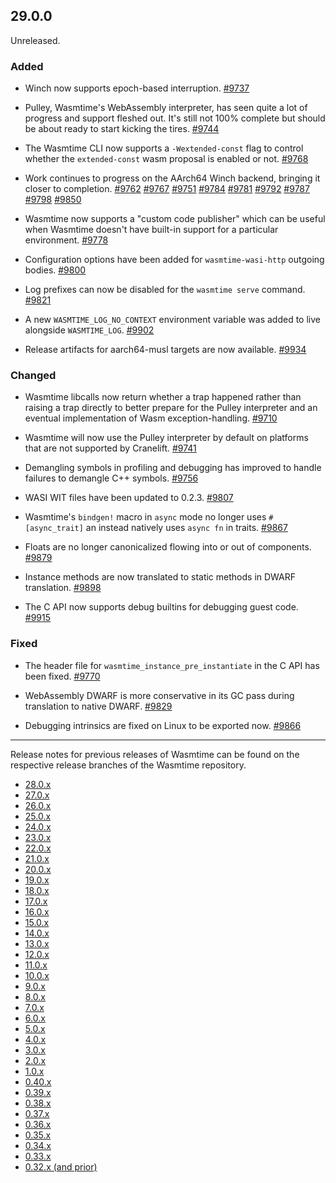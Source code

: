 ## 29.0.0

Unreleased.

### Added

* Winch now supports epoch-based interruption.
  [#9737](https://github.com/bytecodealliance/wasmtime/pull/9737)

* Pulley, Wasmtime's WebAssembly interpreter, has seen quite a lot of progress
  and support fleshed out. It's still not 100% complete but should be about
  ready to start kicking the tires.
  [#9744](https://github.com/bytecodealliance/wasmtime/pull/9744)

* The Wasmtime CLI now supports a `-Wextended-const` flag to control whether the
  `extended-const` wasm proposal is enabled or not.
  [#9768](https://github.com/bytecodealliance/wasmtime/pull/9768)

* Work continues to progress on the AArch64 Winch backend, bringing it closer to
  completion.
  [#9762](https://github.com/bytecodealliance/wasmtime/pull/9762)
  [#9767](https://github.com/bytecodealliance/wasmtime/pull/9767)
  [#9751](https://github.com/bytecodealliance/wasmtime/pull/9751)
  [#9784](https://github.com/bytecodealliance/wasmtime/pull/9784)
  [#9781](https://github.com/bytecodealliance/wasmtime/pull/9781)
  [#9792](https://github.com/bytecodealliance/wasmtime/pull/9792)
  [#9787](https://github.com/bytecodealliance/wasmtime/pull/9787)
  [#9798](https://github.com/bytecodealliance/wasmtime/pull/9798)
  [#9850](https://github.com/bytecodealliance/wasmtime/pull/9850)

* Wasmtime now supports a "custom code publisher" which can be useful when
  Wasmtime doesn't have built-in support for a particular environment.
  [#9778](https://github.com/bytecodealliance/wasmtime/pull/9778)

* Configuration options have been added for `wasmtime-wasi-http` outgoing
  bodies.
  [#9800](https://github.com/bytecodealliance/wasmtime/pull/9800)

* Log prefixes can now be disabled for the `wasmtime serve` command.
  [#9821](https://github.com/bytecodealliance/wasmtime/pull/9821)

* A new `WASMTIME_LOG_NO_CONTEXT` environment variable was added to live
  alongside `WASMTIME_LOG`.
  [#9902](https://github.com/bytecodealliance/wasmtime/pull/9902)

* Release artifacts for aarch64-musl targets are now available.
  [#9934](https://github.com/bytecodealliance/wasmtime/pull/9934)

### Changed

* Wasmtime libcalls now return whether a trap happened rather than raising a
  trap directly to better prepare for the Pulley interpreter and an eventual
  implementation of Wasm exception-handling.
  [#9710](https://github.com/bytecodealliance/wasmtime/pull/9710)

* Wasmtime will now use the Pulley interpreter by default on platforms that
  are not supported by Cranelift.
  [#9741](https://github.com/bytecodealliance/wasmtime/pull/9741)

* Demangling symbols in profiling and debugging has improved to handle failures
  to demangle C++ symbols.
  [#9756](https://github.com/bytecodealliance/wasmtime/pull/9756)

* WASI WIT files have been updated to 0.2.3.
  [#9807](https://github.com/bytecodealliance/wasmtime/pull/9807)

* Wasmtime's `bindgen!` macro in `async` mode no longer uses `#[async_trait]`
  an instead natively uses `async fn` in traits.
  [#9867](https://github.com/bytecodealliance/wasmtime/pull/9867)

* Floats are no longer canonicalized flowing into or out of components.
  [#9879](https://github.com/bytecodealliance/wasmtime/pull/9879)

* Instance methods are now translated to static methods in DWARF translation.
  [#9898](https://github.com/bytecodealliance/wasmtime/pull/9898)

* The C API now supports debug builtins for debugging guest code.
  [#9915](https://github.com/bytecodealliance/wasmtime/pull/9915)

### Fixed

* The header file for `wasmtime_instance_pre_instantiate` in the C API has been
  fixed.
  [#9770](https://github.com/bytecodealliance/wasmtime/pull/9770)

* WebAssembly DWARF is more conservative in its GC pass during translation to
  native DWARF.
  [#9829](https://github.com/bytecodealliance/wasmtime/pull/9829)

* Debugging intrinsics are fixed on Linux to be exported now.
  [#9866](https://github.com/bytecodealliance/wasmtime/pull/9866)

--------------------------------------------------------------------------------

Release notes for previous releases of Wasmtime can be found on the respective
release branches of the Wasmtime repository.

<!-- ARCHIVE_START -->
* [28.0.x](https://github.com/bytecodealliance/wasmtime/blob/release-28.0.0/RELEASES.md)
* [27.0.x](https://github.com/bytecodealliance/wasmtime/blob/release-27.0.0/RELEASES.md)
* [26.0.x](https://github.com/bytecodealliance/wasmtime/blob/release-26.0.0/RELEASES.md)
* [25.0.x](https://github.com/bytecodealliance/wasmtime/blob/release-25.0.0/RELEASES.md)
* [24.0.x](https://github.com/bytecodealliance/wasmtime/blob/release-24.0.0/RELEASES.md)
* [23.0.x](https://github.com/bytecodealliance/wasmtime/blob/release-23.0.0/RELEASES.md)
* [22.0.x](https://github.com/bytecodealliance/wasmtime/blob/release-22.0.0/RELEASES.md)
* [21.0.x](https://github.com/bytecodealliance/wasmtime/blob/release-21.0.0/RELEASES.md)
* [20.0.x](https://github.com/bytecodealliance/wasmtime/blob/release-20.0.0/RELEASES.md)
* [19.0.x](https://github.com/bytecodealliance/wasmtime/blob/release-19.0.0/RELEASES.md)
* [18.0.x](https://github.com/bytecodealliance/wasmtime/blob/release-18.0.0/RELEASES.md)
* [17.0.x](https://github.com/bytecodealliance/wasmtime/blob/release-17.0.0/RELEASES.md)
* [16.0.x](https://github.com/bytecodealliance/wasmtime/blob/release-16.0.0/RELEASES.md)
* [15.0.x](https://github.com/bytecodealliance/wasmtime/blob/release-15.0.0/RELEASES.md)
* [14.0.x](https://github.com/bytecodealliance/wasmtime/blob/release-14.0.0/RELEASES.md)
* [13.0.x](https://github.com/bytecodealliance/wasmtime/blob/release-13.0.0/RELEASES.md)
* [12.0.x](https://github.com/bytecodealliance/wasmtime/blob/release-12.0.0/RELEASES.md)
* [11.0.x](https://github.com/bytecodealliance/wasmtime/blob/release-11.0.0/RELEASES.md)
* [10.0.x](https://github.com/bytecodealliance/wasmtime/blob/release-10.0.0/RELEASES.md)
* [9.0.x](https://github.com/bytecodealliance/wasmtime/blob/release-9.0.0/RELEASES.md)
* [8.0.x](https://github.com/bytecodealliance/wasmtime/blob/release-8.0.0/RELEASES.md)
* [7.0.x](https://github.com/bytecodealliance/wasmtime/blob/release-7.0.0/RELEASES.md)
* [6.0.x](https://github.com/bytecodealliance/wasmtime/blob/release-6.0.0/RELEASES.md)
* [5.0.x](https://github.com/bytecodealliance/wasmtime/blob/release-5.0.0/RELEASES.md)
* [4.0.x](https://github.com/bytecodealliance/wasmtime/blob/release-4.0.0/RELEASES.md)
* [3.0.x](https://github.com/bytecodealliance/wasmtime/blob/release-3.0.0/RELEASES.md)
* [2.0.x](https://github.com/bytecodealliance/wasmtime/blob/release-2.0.0/RELEASES.md)
* [1.0.x](https://github.com/bytecodealliance/wasmtime/blob/release-1.0.0/RELEASES.md)
* [0.40.x](https://github.com/bytecodealliance/wasmtime/blob/release-0.40.0/RELEASES.md)
* [0.39.x](https://github.com/bytecodealliance/wasmtime/blob/release-0.39.0/RELEASES.md)
* [0.38.x](https://github.com/bytecodealliance/wasmtime/blob/release-0.38.0/RELEASES.md)
* [0.37.x](https://github.com/bytecodealliance/wasmtime/blob/release-0.37.0/RELEASES.md)
* [0.36.x](https://github.com/bytecodealliance/wasmtime/blob/release-0.36.0/RELEASES.md)
* [0.35.x](https://github.com/bytecodealliance/wasmtime/blob/release-0.35.0/RELEASES.md)
* [0.34.x](https://github.com/bytecodealliance/wasmtime/blob/release-0.34.0/RELEASES.md)
* [0.33.x](https://github.com/bytecodealliance/wasmtime/blob/release-0.33.0/RELEASES.md)
* [0.32.x (and prior)](https://github.com/bytecodealliance/wasmtime/blob/release-0.32.0/RELEASES.md)
